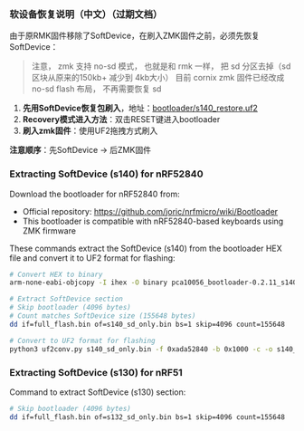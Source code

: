 ### 软设备恢复说明（中文）（过期文档）

由于原RMK固件移除了SoftDevice，在刷入ZMK固件之前，必须先恢复SoftDevice：

> 注意， zmk 支持 no-sd 模式， 也就是和 rmk 一样， 把 sd 分区去掉（sd 区块从原来的150kb+ 减少到 4kb大小）
> 目前 cornix zmk 固件已经改成 no-sd flash 布局， 不再需要恢复 sd 

1. **先用SoftDevice恢复包刷入**，地址：[bootloader/s140_restore.uf2](./s140_6.1.1_restore_no_mbr.uf2)
2. **Recovery模式进入方法**：双击RESET键进入bootloader
3. **刷入zmk固件**：使用UF2拖拽方式刷入

**注意顺序**：先SoftDevice → 后ZMK固件

    
### Extracting SoftDevice (s140) for nRF52840

Download the bootloader for nRF52840 from:

- Official repository: https://github.com/joric/nrfmicro/wiki/Bootloader
- This bootloader is compatible with nRF52840-based keyboards using ZMK firmware

These commands extract the SoftDevice (s140) from the bootloader HEX file and convert it to UF2 format for flashing:

```bash
# Convert HEX to binary
arm-none-eabi-objcopy -I ihex -O binary pca10056_bootloader-0.2.11_s140_6.1.1.hex full_flash.bin

# Extract SoftDevice section
# Skip bootloader (4096 bytes)
# Count matches SoftDevice size (155648 bytes)
dd if=full_flash.bin of=s140_sd_only.bin bs=1 skip=4096 count=155648

# Convert to UF2 format for flashing
python3 uf2conv.py s140_sd_only.bin -f 0xada52840 -b 0x1000 -c -o s140_restore.uf2
```

### Extracting SoftDevice (s130) for nRF51

Command to extract SoftDevice (s130) section:

```bash
# Skip bootloader (4096 bytes)
dd if=full_flash.bin of=s132_sd_only.bin bs=1 skip=4096 count=155648
```

